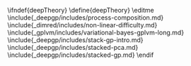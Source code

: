 \ifndef{deepTheory}
\define{deepTheory}
\editme
\include{_deepgp/includes/process-composition.md}
\include{_dimred/includes/non-linear-difficulty.md}
\include{_gplvm/includes/variational-bayes-gplvm-long.md}
\include{_deepgp/includes/stack-gp-intro.md}
\include{_deepgp/includes/stacked-pca.md}
\include{_deepgp/includes/stacked-gp.md}
\endif
